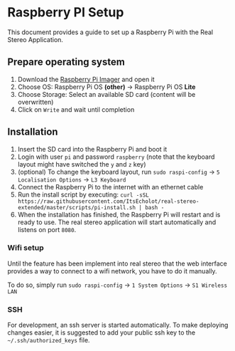 # Raspberry PI Setup

This document provides a guide to set up a Raspberry Pi with the Real Stereo Application.

## Prepare operating system

1. Download the [Raspberry Pi Imager](https://www.raspberrypi.org/software/) and open it
1. Choose OS: Raspberry Pi OS **(other)** -> Raspberry Pi OS **Lite**
1. Choose Storage: Select an available SD card (content will be overwritten)
1. Click on `Write` and wait until completion

## Installation

1. Insert the SD card into the Raspberry Pi and boot it
1. Login with user `pi` and password `raspberry` (note that the keyboard layout might have switched the `y` and `z` key)
1. (optional) To change the keyboard layout, run `sudo raspi-config` -> `5 Localisation Options` -> `L3 Keyboard`
1. Connect the Raspberry Pi to the internet with an ethernet cable
1. Run the install script by executing: `curl -sSL https://raw.githubusercontent.com/ItsEcholot/real-stereo-extended/master/scripts/pi-install.sh | bash -`
1. When the installation has finished, the Raspberry Pi will restart and is ready to use. The real stereo application will start automatically and listens on port `8080`.

### Wifi setup

Until the feature has been implement into real stereo that the web interface provides a way to connect to a wifi network, you have to do it manually.

To do so, simply run `sudo raspi-config` -> `1 System Options` -> `S1 Wireless LAN`

### SSH

For development, an ssh server is started automatically.
To make deploying changes easier, it is suggested to add your public ssh key to the `~/.ssh/authorized_keys` file.
